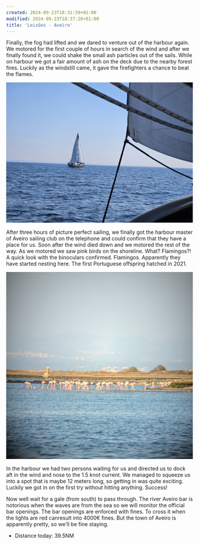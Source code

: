 ```yaml
---
created: 2024-09-23T18:31:59+01:00
modified: 2024-09-23T18:37:26+01:00
title: 'Leixões - Aveiro'
---
```


Finally, the fog had lifted and we dared to venture out of the harbour again. We motored for the first couple of hours in search of the wind and after we finally found it, we could shake the small ash particles out of the sails. While on harbour we got a fair amount of ash on the deck due to the nearby forest fires. Luckily as the windstill came, it gave the firefighters a chance to beat the flames.

![Image](../2024/4c7e033db7970cb1853f6705b324d08b.jpg) 

After three hours of picture perfect sailing, we finally got the harbour master of Aveiro sailing club on the telephone and could confirm that they have a place for us. Soon after the wind died down and we motored the rest of the way. As we motored we saw pink birds on the shoreline. What? Flamingos?! A quick look with the binoculars confirmed. Flamingos. Apparently they have started nesting here. The first Portuguese offspring hatched in 2021.

![Image](../2024/b7edfbc851ef139c4f6376275bf96d98.jpg) 

In the harbour we had two persons waiting for us and directed us to dock aft in the wind and nose to the 1.5 knot current. We managed to squeeze us into a spot that is maybe 12 meters long, so getting in was quite exciting. Luckily we got in on the first try without hitting anything. Success!

Now well wait for a gale (from south) to pass through. The river Aveiro bar is notorious when the waves are from the sea so we will monitor the official bar openings. The bar openings are enforced with fines. To cross it when the lights are red canresult into 4000€ fines. But the town of Aveiro is apparently pretty, so we'll be fine staying.

* Distance today: 39.5NM
